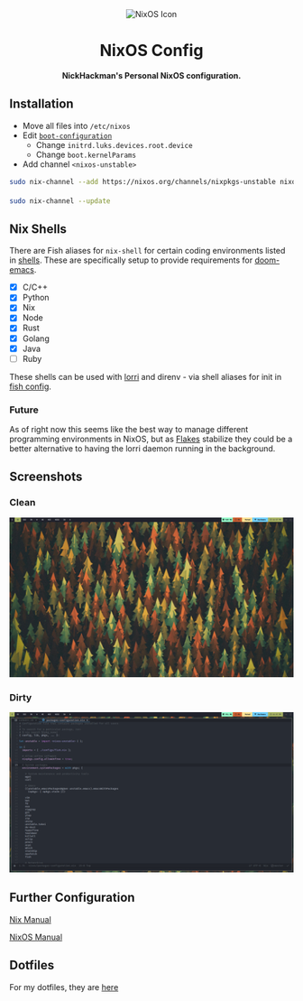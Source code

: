 <div align="center">
  <img src="https://nixos.org/logo/nix-wiki.png" alt="NixOS Icon">
  <h1>NixOS Config</h1>

  <p>
    <strong>NickHackman's Personal NixOS configuration.</strong>
  </p>

  <p>
  </p>
</div>

## Installation

- Move all files into `/etc/nixos`
- Edit [`boot-configuration`](./boot-configuration.nix)
  - Change `initrd.luks.devices.root.device`
  - Change `boot.kernelParams`
- Add channel `<nixos-unstable>`

```sh
sudo nix-channel --add https://nixos.org/channels/nixpkgs-unstable nixos-unstable

sudo nix-channel --update
```

## Nix Shells

There are Fish aliases for `nix-shell` for certain coding environments listed in [shells](./shells). These are specifically setup to provide requirements for [doom-emacs](https://github.com/hlissner/doom-emacs).

- [x] C/C++
- [x] Python
- [x] Nix
- [x] Node
- [x] Rust
- [x] Golang
- [x] Java
- [ ] Ruby

These shells can be used with [lorri](https://github.com/target/lorri) and direnv - via shell aliases for init in [fish config](./configs/fish.nix).

### Future

As of right now this seems like the best way to manage different programming environments in NixOS, but as [Flakes](https://www.tweag.io/blog/2020-05-25-flakes/) stabilize they could be a better alternative to having the lorri daemon running in the background.

## Screenshots

### Clean

![clean](./screenshots/clean-screenshot.png)

### Dirty

![dirty](./screenshots/dirty-screenshot.png)

## Further Configuration

[Nix Manual](https://nixos.org/nix/manual/)

[NixOS Manual](https://nixos.org/nixos/manual/)

## Dotfiles

For my dotfiles, they are [here](https://github.com/NickHackman/dotfiles)
